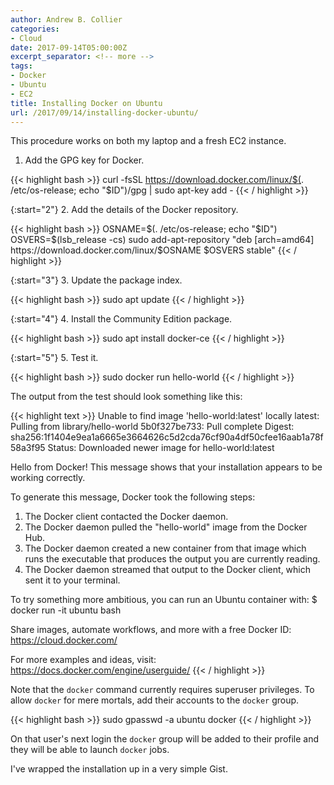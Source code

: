 ```yaml
---
author: Andrew B. Collier
categories:
- Cloud
date: 2017-09-14T05:00:00Z
excerpt_separator: <!-- more -->
tags:
- Docker
- Ubuntu
- EC2
title: Installing Docker on Ubuntu
url: /2017/09/14/installing-docker-ubuntu/
---
```


This procedure works on both my laptop and a fresh EC2 instance.

<!--more-->

1. Add the GPG key for Docker.

{{< highlight bash >}}
curl -fsSL https://download.docker.com/linux/$(. /etc/os-release; echo "$ID")/gpg | sudo apt-key add -
{{< / highlight >}}

{:start="2"}
2. Add the details of the Docker repository.

{{< highlight bash >}}
OSNAME=$(. /etc/os-release; echo "$ID")
OSVERS=$(lsb_release -cs)
sudo add-apt-repository "deb [arch=amd64] https://download.docker.com/linux/$OSNAME $OSVERS stable"
{{< / highlight >}}

{:start="3"}
3. Update the package index.

{{< highlight bash >}}
sudo apt update
{{< / highlight >}}

{:start="4"}
4. Install the Community Edition package.

{{< highlight bash >}}
sudo apt install docker-ce
{{< / highlight >}}

{:start="5"}
5. Test it.

{{< highlight bash >}}
sudo docker run hello-world
{{< / highlight >}}

The output from the test should look something like this:

{{< highlight text >}}
Unable to find image 'hello-world:latest' locally
latest: Pulling from library/hello-world
5b0f327be733: Pull complete 
Digest: sha256:1f1404e9ea1a6665e3664626c5d2cda76cf90a4df50cfee16aab1a78f58a3f95
Status: Downloaded newer image for hello-world:latest

Hello from Docker!
This message shows that your installation appears to be working correctly.

To generate this message, Docker took the following steps:
 1. The Docker client contacted the Docker daemon.
 2. The Docker daemon pulled the "hello-world" image from the Docker Hub.
 3. The Docker daemon created a new container from that image which runs the
    executable that produces the output you are currently reading.
 4. The Docker daemon streamed that output to the Docker client, which sent it
    to your terminal.

To try something more ambitious, you can run an Ubuntu container with:
 $ docker run -it ubuntu bash

Share images, automate workflows, and more with a free Docker ID:
 https://cloud.docker.com/

For more examples and ideas, visit:
 https://docs.docker.com/engine/userguide/
{{< / highlight >}}

Note that the `docker` command currently requires superuser privileges. To allow `docker` for mere mortals, add their accounts to the `docker` group.

{{< highlight bash >}}
sudo gpasswd -a ubuntu docker
{{< / highlight >}}

On that user's next login the `docker` group will be added to their profile and they will be able to launch `docker` jobs.

I've wrapped the installation up in a very simple Gist.

<script src="https://gist.github.com/DataWookie/9f29795059e6bccf9892bc85ed285337.js"></script>